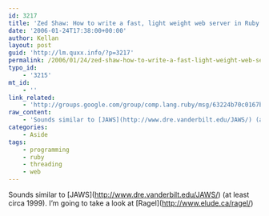 ```yaml
---
id: 3217
title: 'Zed Shaw: How to write a fast, light weight web server in Ruby (and a little C)'
date: '2006-01-24T17:38:00+00:00'
author: Kellan
layout: post
guid: 'http://lm.quxx.info/?p=3217'
permalink: /2006/01/24/zed-shaw-how-to-write-a-fast-light-weight-web-server-in-ruby-and-a-little-c/
typo_id:
    - '3215'
mt_id:
    - ''
link_related:
    - 'http://groups.google.com/group/comp.lang.ruby/msg/63224b70c0167bdf'
raw_content:
    - 'Sounds similar to [JAWS](http://www.dre.vanderbilt.edu/JAWS/) (at least circa 1999).  I\''m going to take a look at [Ragel](http://www.elude.ca/ragel/)'
categories:
    - Aside
tags:
    - programming
    - ruby
    - threading
    - web
---
```


Sounds similar to \[JAWS\](http://www.dre.vanderbilt.edu/JAWS/) (at least circa 1999). I’m going to take a look at \[Ragel\](http://www.elude.ca/ragel/)
